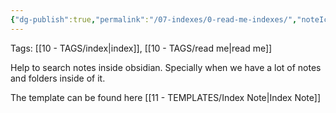 ```yaml
---
{"dg-publish":true,"permalink":"/07-indexes/0-read-me-indexes/","noteIcon":"outgoing"}
---
```


Tags: [[10 - TAGS/index\|index]], [[10 - TAGS/read me\|read me]]

Help to search notes inside obsidian. Specially when we have a lot of notes and folders inside of it.

The template can be found here [[11 - TEMPLATES/Index Note\|Index Note]]